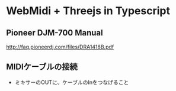 # WebMidi + Threejs in Typescript

## Pioneer DJM-700 Manual
http://faq.pioneerdj.com/files/DRA1418B.pdf

## MIDIケーブルの接続
- ミキサーのOUTに、ケーブルのInをつなげること